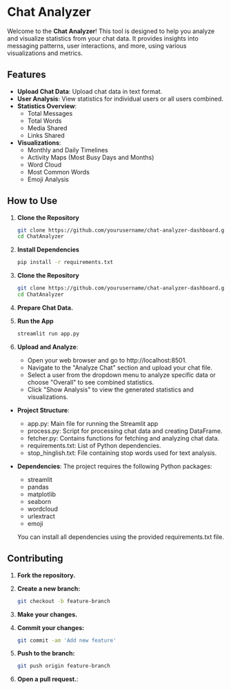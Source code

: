 # Chat Analyzer

Welcome to the **Chat Analyzer**! This tool is designed to help you analyze and visualize statistics from your chat data. It provides insights into messaging patterns, user interactions, and more, using various visualizations and metrics.

## Features

- **Upload Chat Data**: Upload chat data in text format.
- **User Analysis**: View statistics for individual users or all users combined.
- **Statistics Overview**:
  - Total Messages
  - Total Words
  - Media Shared
  - Links Shared
- **Visualizations**:
  - Monthly and Daily Timelines
  - Activity Maps (Most Busy Days and Months)
  - Word Cloud
  - Most Common Words
  - Emoji Analysis

## How to Use

1. **Clone the Repository**
   ```bash
   git clone https://github.com/yourusername/chat-analyzer-dashboard.git
   cd ChatAnalyzer
2. **Install Dependencies**
   ```bash
   pip install -r requirements.txt
3. **Clone the Repository**
   ```bash
   git clone https://github.com/yourusername/chat-analyzer-dashboard.git
   cd ChatAnalyzer
4. **Prepare Chat Data.**

5. **Run the App**
   ```bash
   streamlit run app.py
5. **Upload and Analyze**:
   - Open your web browser and go to http://localhost:8501.
   - Navigate to the "Analyze Chat" section and upload your chat file.
   - Select a user from the dropdown menu to analyze specific data or choose "Overall" to see combined statistics.
   - Click "Show Analysis" to view the generated statistics and visualizations.

- **Project Structure**:
  - app.py: Main file for running the Streamlit app
  - process.py: Script for processing chat data and creating DataFrame.
  - fetcher.py: Contains functions for fetching and analyzing chat data.
  - requirements.txt: List of Python dependencies.
  - stop_hinglish.txt: File containing stop words used for text analysis.

- **Dependencies**:
  The project requires the following Python packages:
  - streamlit
  - pandas
  - matplotlib
  - seaborn
  - wordcloud
  - urlextract
  - emoji
    
  You can install all dependencies using the provided requirements.txt file.

## Contributing

1. **Fork the repository.**
   
2. **Create a new branch:**
   ```bash
   git checkout -b feature-branch

3. **Make your changes.**
   
4. **Commit your changes:**
   ```bash
   git commit -am 'Add new feature'

5. **Push to the branch:**
   ```bash
   git push origin feature-branch

6. **Open a pull request.**:
   

